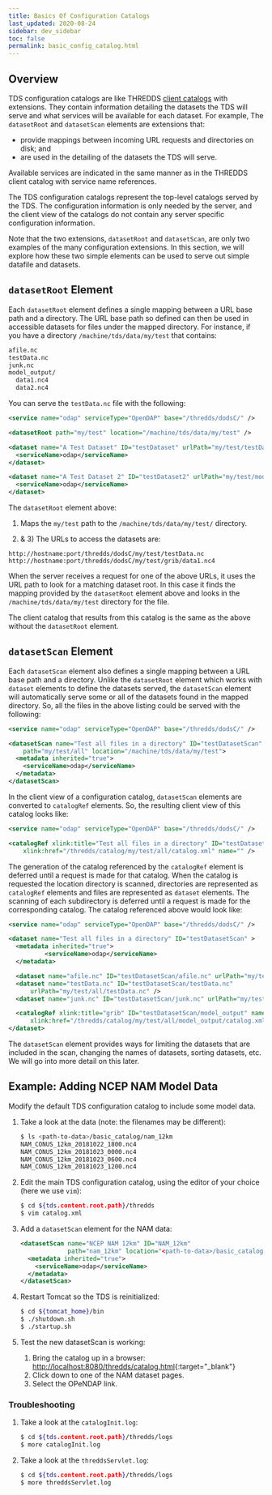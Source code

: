```yaml
---
title: Basics Of Configuration Catalogs
last_updated: 2020-08-24
sidebar: dev_sidebar
toc: false
permalink: basic_config_catalog.html
---
```


## Overview

TDS configuration catalogs are like THREDDS [client catalogs](basic_client_catalog.html) with extensions.
They contain information detailing the datasets the TDS will serve and what services will be available for each dataset.
For example,  The `datasetRoot` and `datasetScan` elements are extensions that:
 * provide mappings between incoming URL requests and directories on disk; and
 * are used in the detailing of the datasets the TDS will serve.

Available services are indicated in the same manner as in the THREDDS client catalog with service name references.

The TDS configuration catalogs represent the top-level catalogs served by the TDS.
The configuration information is only needed by the server,  and the client view of the catalogs do not contain any server specific configuration information.

Note that the two extensions, `datasetRoot` and `datasetScan`, are only two examples of the many configuration extensions.
In this section, we will explore how these two simple elements can be used to serve out simple datafile and datasets.

## `datasetRoot` Element

Each `datasetRoot` element defines a single mapping between a URL base path and a directory.
The URL base path so defined can then be used in accessible datasets for files under the mapped directory.
For instance, if you have a directory `/machine/tds/data/my/test` that contains:

~~~bash
afile.nc
testData.nc
junk.nc
model_output/
  data1.nc4
  data2.nc4
~~~

You can serve the `testData.nc` file with the following:

~~~xml
<service name="odap" serviceType="OpenDAP" base="/thredds/dodsC/" />

<datasetRoot path="my/test" location="/machine/tds/data/my/test" />             <!-- 1 -->

<dataset name="A Test Dataset" ID="testDataset" urlPath="my/test/testData.nc" > <!-- 2 -->
  <serviceName>odap</serviceName>
</dataset>

<dataset name="A Test Dataset 2" ID="testDataset2" urlPath="my/test/model_output/data1.nc4" > <!-- 3 -->
  <serviceName>odap</serviceName>
</dataset>
~~~

The `datasetRoot` element above:
 
   1) Maps the `my/test` path to the `/machine/tds/data/my/test/` directory.
   
   2) & 3) The URLs to access the datasets are:

   ~~~
   http://hostname:port/thredds/dodsC/my/test/testData.nc
   http://hostname:port/thredds/dodsC/my/test/grib/data1.nc4
   ~~~

When the server receives a request for one of the above URLs, it uses the URL path to look for a matching dataset root.
In this case it finds the mapping provided by the `datasetRoot` element above and looks in the `/machine/tds/data/my/test` directory for the file.

The client catalog that results from this catalog is the same as the above without the `datasetRoot` element.

## `datasetScan` Element

Each `datasetScan` element also defines a single mapping between a URL base path and a directory.
Unlike the `datasetRoot` element which works with `dataset` elements to define the datasets served, the `datasetScan` element will automatically serve some or all of the datasets found in the mapped directory.
So, all the files in the above listing could be served with the following:

~~~xml
<service name="odap" serviceType="OpenDAP" base="/thredds/dodsC/" />

<datasetScan name="Test all files in a directory" ID="testDatasetScan"
    path="my/test/all" location="/machine/tds/data/my/test">
  <metadata inherited="true">
    <serviceName>odap</serviceName>
  </metadata>
</datasetScan>
~~~

In the client view of a configuration catalog, `datasetScan` elements are converted to `catalogRef` elements.
So, the resulting client view of this catalog looks like:

~~~xml
<service name="odap" serviceType="OpenDAP" base="/thredds/dodsC/" />

<catalogRef xlink:title="Test all files in a directory" ID="testDatasetScan"
    xlink:href="/thredds/catalog/my/test/all/catalog.xml" name="" />
~~~

The generation of the catalog referenced by the `catalogRef` element is deferred until a request is made for that catalog.
When the catalog is requested the location directory is scanned, directories are represented as `catalogRef` elements and files are represented as `dataset` elements.
The scanning of each subdirectory is deferred until a request is made for the corresponding catalog.
The catalog referenced above would look like:

~~~xml
<service name="odap" serviceType="OpenDAP" base="/thredds/dodsC/" />

<dataset name="Test all files in a directory" ID="testDatasetScan" >
  <metadata inherited="true">
          <serviceName>odap</serviceName>
  </metadata>

  <dataset name="afile.nc" ID="testDatasetScan/afile.nc" urlPath="my/test/all/afile.nc" />
  <dataset name="testData.nc" ID="testDatasetScan/testData.nc"
      urlPath="my/test/all/testData.nc" />
  <dataset name="junk.nc" ID="testDatasetScan/junk.nc" urlPath="my/test/all/junk.nc" />

  <catalogRef xlink:title="grib" ID="testDatasetScan/model_output" name=""
      xlink:href="/thredds/catalog/my/test/all/model_output/catalog.xml" />
</dataset>
~~~

The `datasetScan` element provides ways for limiting the datasets that are included in the scan, changing the names of datasets, sorting datasets, etc.
We will go into more detail on this later.

## Example:  Adding NCEP NAM Model Data

Modify the default TDS configuration catalog to include some model data.

1. Take a look at the data (note: the filenames may be different):

   ~~~bash
   $ ls <path-to-data>/basic_catalog/nam_12km
   NAM_CONUS_12km_20181022_1800.nc4
   NAM_CONUS_12km_20181023_0000.nc4
   NAM_CONUS_12km_20181023_0600.nc4
   NAM_CONUS_12km_20181023_1200.nc4
   ~~~

2. Edit the main TDS configuration catalog, using the editor of your choice (here we use `vim`):

   ~~~bash
   $ cd ${tds.content.root.path}/thredds
   $ vim catalog.xml
   ~~~

3. Add a `datasetScan` element for the NAM data:
   ~~~xml
   <datasetScan name="NCEP NAM 12km" ID="NAM_12km"
                path="nam_12km" location="<path-to-data>/basic_catalog/nam_12km">
     <metadata inherited="true">
       <serviceName>odap</serviceName>
     </metadata>
   </datasetScan>
   ~~~
4. Restart Tomcat so the TDS is reinitialized:

   ~~~bash
   $ cd ${tomcat_home}/bin
   $ ./shutdown.sh
   $ ./startup.sh
   ~~~

5. Test the new datasetScan is working:

   1. Bring the catalog up in a browser: <http://localhost:8080/thredds/catalog.html>{:target="_blank"}
   2. Click down to one of the NAM dataset pages.
   3. Select the OPeNDAP link.

### Troubleshooting

1. Take a look at the `catalogInit.log`:

   ~~~bash
   $ cd ${tds.content.root.path}/thredds/logs
   $ more catalogInit.log
   ~~~

2. Take a look at the `threddsServlet.log`:

   ~~~bash
   $ cd ${tds.content.root.path}/thredds/logs
   $ more threddsServlet.log
   ~~~
